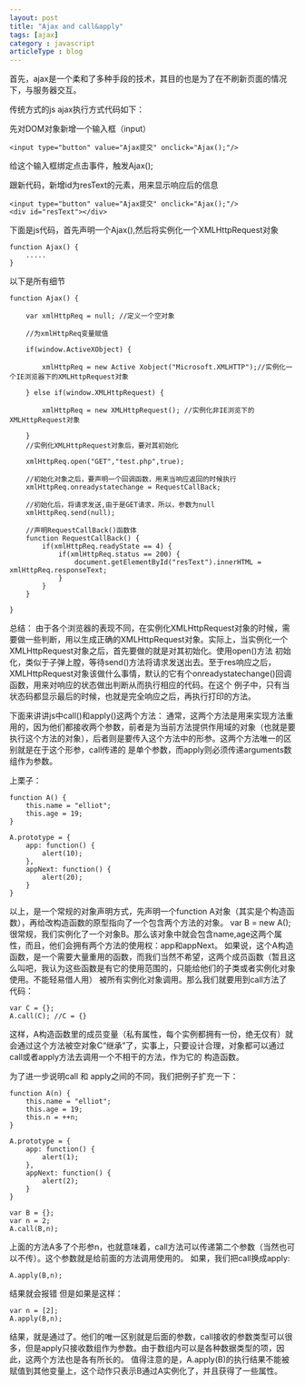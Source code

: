 ```yaml
---
layout: post
title: "Ajax and call&apply"
tags: [ajax]
category : javascript
articleType : blog
---
```


首先，ajax是一个柔和了多种手段的技术，其目的也是为了在不刷新页面的情况下，与服务器交互。

传统方式的js ajax执行方式代码如下：

先对DOM对象新增一个输入框（input）

    <input type="button" value="Ajax提交" onclick="Ajax();"/>

给这个输入框绑定点击事件，触发Ajax();

跟新代码，新增id为resText的元素，用来显示响应后的信息

    <input type="button" value="Ajax提交" onclick="Ajax();"/>
    <div id="resText"></div>

下面是js代码，首先声明一个Ajax(),然后将实例化一个XMLHttpRequest对象

    function Ajax() {
        .....
    }

以下是所有细节

    function Ajax() {

        var xmlHttpReq = null; //定义一个空对象

        //为xmlHttpReq变量赋值

        if(window.ActiveXObject) {

            xmlHttpReq = new Active Xobject("Microsoft.XMLHTTP");//实例化一个IE浏览器下的XMLHttpRequest对象

        } else if(window.XMLHttpRequest) {

            xmlHttpReq = new XMLHttpRequest(); //实例化非IE浏览下的XMLHttpRequest对象

        }
        //实例化XMLHttpRequest对象后，要对其初始化

        xmlHttpReq.open("GET","test.php",true);

        //初始化对象之后，要声明一个回调函数，用来当响应返回的时候执行
        xmlHttpReq.onreadystatechange = RequestCallBack;

        //初始化后，将请求发送,由于是GET请求，所以，参数为null
        xmlHttpReq.send(null);

        //声明RequestCallBack()函数体
        function RequestCallBack() {
            if(xmlHttpReq.readyState == 4) {
                if(xmlHttpReq.status == 200) {
                    document.getElementById("resText").innerHTML = xmlHttpReq.responseText;
                }
            }
        }

    }

总结：
由于各个浏览器的表现不同，在实例化XMLHttpRequest对象的时候，需要做一些判断，用以生成正确的XMLHttpRequest对象。实际上，当实例化一个XMLHttpRequest对象之后，首先要做的就是对其初始化。使用open()方法
初始化，类似于子弹上膛，等待send()方法将请求发送出去。至于res响应之后，XMLHttpRequest对象该做什么事情，默认的它有个onreadystatechange()回调函数，用来对响应的状态做出判断从而执行相应的代码。在这个
例子中，只有当状态码都显示最后的时候，也就是完全响应之后，再执行打印的方法。


下面来讲讲js中call()和apply()这两个方法：
通常，这两个方法是用来实现方法重用的，因为他们都接收两个参数，前者是为当前方法提供作用域的对象（也就是要执行这个方法的对象），后者则是要传入这个方法中的形参。这两个方法唯一的区别就是在于这个形参，call传递的
是单个参数，而apply则必须传递arguments数组作为参数。

上栗子：

    function A() {
        this.name = "elliot";
        this.age = 19;
    }

    A.prototype = {
        app: function() {
            alert(10);
        },
        appNext: function() {
            alert(20);
        }
    }
以上，是一个常规的对象声明方式，先声明一个function A对象（其实是个构造函数），再给改构造函数的原型指向了一个包含两个方法的对象。
    var B = new A();
很常规，我们实例化了一个对象B。那么该对象中就会包含name,age这两个属性，而且，他们会拥有两个方法的使用权：app和appNext。
如果说，这个A构造函数，是一个需要大量重用的函数，而我们当然不希望，这两个成员函数（暂且这么叫吧，我认为这些函数是有它的使用范围的，只能给他们的子类或者实例化对象使用。不能轻易借人用）
被所有实例化对象调用。那么我们就要用到call方法了
代码：

    var C = {};
    A.call(C); //C = {}

这样，A构造函数里的成员变量（私有属性，每个实例都拥有一份，绝无仅有）就会通过这个方法被空对象C“继承”了，实事上，只要设计合理，对象都可以通过call或者apply方法去调用一个不相干的方法，作为它的
构造函数。

为了进一步说明call 和 apply之间的不同，我们把例子扩充一下：

    function A(n) {
        this.name = "elliot";
        this.age = 19;
        this.n = ++n;
    }

    A.prototype = {
        app: function() {
            alert(1);
        },
        appNext: function() {
            alert(2);
        }
    }

    var B = {};
    var n = 2;
    A.call(B,n);

上面的方法A多了个形参n，也就意味着，call方法可以传递第二个参数（当然也可以不传）。这个参数就是给前面的方法调用使用的。
如果，我们把call换成apply:

    A.apply(B,n);

结果就会报错
但是如果是这样：

    var n = [2];
    A.apply(B,n);

结果，就是通过了。他们的唯一区别就是后面的参数，call接收的参数类型可以很多，但是apply只接收数组作为参数。由于数组内可以是各种数据类型的项，因此，这两个方法也是各有所长的。
值得注意的是，A.apply(B)的执行结果不能被赋值到其他变量上，这个动作只表示B通过A实例化了，并且获得了一些属性。



